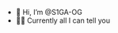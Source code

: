 - 👋 Hi, I’m @S1GA-OG
- 🤷‍♂️ Currently all I can tell you
<!---
S1GA-OG/S1GA-OG is a ✨ special ✨ repository because its `README.md` (this file) appears on your GitHub profile.
You can click the Preview link to take a look at your changes.
--->
